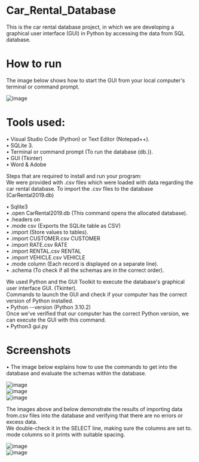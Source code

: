 # Car_Rental_Database

This is the car rental database project, in which we are developing a graphical user interface (GUI) in Python by accessing the data from SQL database. <br />
# How to run

The image below shows how to start the GUI from your local computer's terminal or command prompt.

![image](https://user-images.githubusercontent.com/60457052/169611705-5c850102-f080-4df1-9625-93407ab0ae66.png) <br />

# Tools used:

•	Visual Studio Code (Python) or Text Editor (Notepad++).  <br />
•	SQLite 3.  <br />
•	Terminal or command prompt (To run the database (db.)).  <br />
•	GUI (Tkinter)   <br />
•	Word & Adobe  <br />


Steps that are required to install and run your program:  <br />
We were provided with .csv files which were loaded with data regarding the car rental database. To import the .csv files to the database (CarRental2019.db)  <br />

•	 Sqlite3  <br />
•	.open CarRental2019.db (This command opens the allocated database).  <br />
•	.headers on   <br />
•	.mode csv (Exports the SQLite table as CSV)   <br />
•	.import (Store values to tables).  <br />
•	.import CUSTOMER.csv CUSTOMER  <br />
•	.import RATE.csv RATE  <br />
•	.import RENTAL.csv RENTAL  <br />
•	.import VEHICLE.csv VEHICLE  <br />
•	.mode column (Each record is displayed on a separate line).   <br />
•	.schema (To check if all the schemas are in the correct order).  <br />


We used Python and the GUI Toolkit to execute the database's graphical user interface GUI. (Tkinter).  <br />
Commands to launch the GUI and check if your computer has the correct version of Python installed.  <br />
•	Python --version (Python 3.10.2)    <br />
Once we've verified that our computer has the correct Python version, we can execute the GUI with this command.  <br />
•	Python3 gui.py   <br />

# Screenshots

•	The image below explains how to use the commands to get into the database and evaluate the schemas within the database.  <br />

 ![image](https://user-images.githubusercontent.com/60457052/169611556-c17b54cc-ee74-4524-a4f6-ecdda47f8fab.png) <br />
 ![image](https://user-images.githubusercontent.com/60457052/169611570-34222f69-4a24-4bfd-a451-5b1d95bf8d89.png) <br />
 ![image](https://user-images.githubusercontent.com/60457052/169611623-374aa46f-83e6-4e64-9694-ba2e22b6f7be.png) <br />

The images above and below demonstrate the results of importing data from.csv files into the database and verifying that there are no errors or excess data. <br />
We double-check it in the SELECT line, making sure the columns are set to. mode columns so it prints with suitable spacing.	  <br />

![image](https://user-images.githubusercontent.com/60457052/169611655-69a84441-e4a3-4127-9cb0-d2305148f2df.png)  <br />
![image](https://user-images.githubusercontent.com/60457052/169611677-4b5317db-fe1d-403f-b2d6-8a9d21d69cdb.png)  <br />
